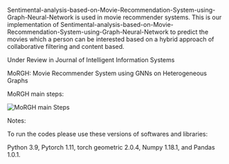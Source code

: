 Sentimental-analysis-based-on-Movie-Recommendation-System-using-Graph-Neural-Network is used in movie recommender systems. This is our implementation of Sentimental-analysis-based-on-Movie-Recommendation-System-using-Graph-Neural-Network to predict the movies which a person can be interested based on a hybrid approach of collaborative filtering and content based.

Under Review in Journal of Intelligent Information Systems

MoRGH: Movie Recommender System using GNNs on Heterogeneous Graphs

MoRGH main steps: 

![MoRGH main Steps](https://raw.githubusercontent.com/sinaziaee/movie_recommender/master/figs/MoRGH_Overall.png)


Notes:

To run the codes please use these versions of softwares and libraries:

Python 3.9, Pytorch 1.11, torch geometric 2.0.4, Numpy 1.18.1, and Pandas 1.0.1.
